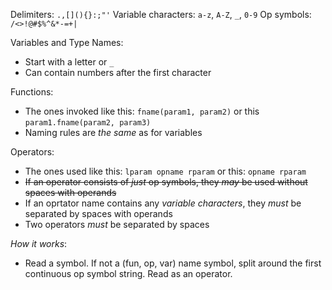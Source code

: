 Delimiters: `.,[](){}:;"'`
Variable characters: `a-z`, `A-Z`, `_`, `0-9`
Op symbols: `/<>!@#$%^&*-=+|`

Variables and Type Names:
- Start with a letter or `_`
- Can contain numbers after the first character

Functions:
- The ones invoked like this: `fname(param1, param2)` or this `param1.fname(param2, param3)`
- Naming rules are *the same* as for variables

Operators:
- The ones used like this: `lparam opname rparam` or this: `opname rparam`
- ~~If an operator consists of *just* op symbols, they *may* be used without spaces with operands~~
- If an oprtator name contains any *variable characters*, they *must* be separated by spaces with operands
- Two operators *must* be separated by spaces

*How it works*:
- Read a symbol. If not a (fun, op, var) name symbol, split around the first continuous op symbol string. Read as an operator.